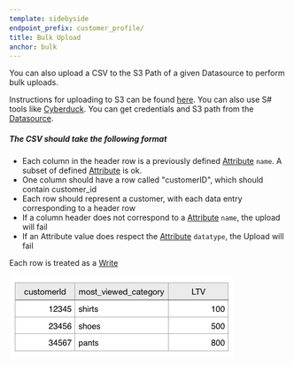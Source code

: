 ```yaml
---
template: sidebyside
endpoint_prefix: customer_profile/
title: Bulk Upload
anchor: bulk
---
```



You can also upload a CSV to the S3 Path of a given Datasource to perform bulk uploads.

Instructions for uploading to S3 can be found [here](http://docs.aws.amazon.com/AmazonS3/latest/UG/UploadingObjectsintoAmazonS3.html). You can also use S# tools like [Cyberduck](/www.cyberduck.io/?l=en).
You can get credentials and S3 path from the  [Datasource](/rest/customer_profiles#dcp_datasources).


##### The CSV should take the following format
- Each column in the header row is a previously defined [Attribute](/rest/customer_profiles#dcp_attributes) `name`. A subset of defined [Attribute](/rest/customer_profiles#dcp_attributes) is ok.
- One column should have a row called "customerID", which should contain customer_id
- Each row should represent a customer, with each data entry corresponding to a header row
- If a column header does not correspond to a [Attribute](/rest/customer_profiles#dcp_attributes) `name`, the upload will fail
- If an Attribute value does respect the [Attribute](/rest/customer_profiles#dcp_attributes) `datatype`, the Upload will fail

Each row is treated as a [Write](/rest/customer_profiles#dcp_attributes)


<img src="/assets/img/dcp/csv.png">
